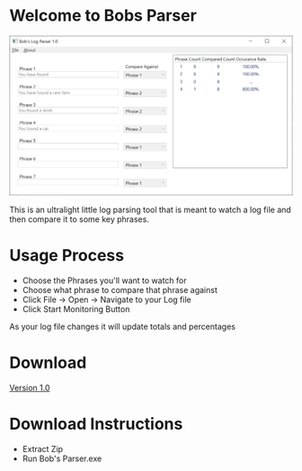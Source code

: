 # Welcome to Bobs Parser

![Bobs Parser](screenshot.png)

This is an ultralight little log parsing tool that is meant to watch a log file and then compare it to some key phrases.


# Usage Process
* Choose the Phrases you'll want to watch for
* Choose what phrase to compare that phrase against
* Click File -> Open -> Navigate to your Log file
* Click Start Monitoring Button

As your log file changes it will update totals and percentages

# Download

[Version 1.0 ](https://github.com/bobby5892/bobs-parser/blob/main/Bobs%20Parser/ReleaseBuild/1_0/Bobs%20Parser1_0.zip)

# Download Instructions
* Extract Zip
* Run Bob's Parser.exe
